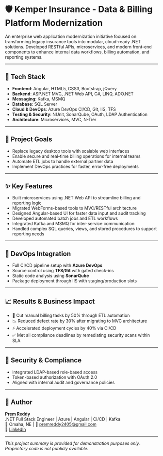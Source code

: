 # 🛡️ Kemper Insurance - Data & Billing Platform Modernization

An enterprise web application modernization initiative focused on transforming legacy insurance tools into modular, cloud-ready .NET solutions. Developed RESTful APIs, microservices, and modern front-end components to enhance internal data workflows, billing automation, and reporting systems.

---

## 🔧 Tech Stack

- **Frontend**: Angular, HTML5, CSS3, Bootstrap, jQuery  
- **Backend**: ASP.NET MVC, .NET Web API, C#, LINQ, ADO.NET  
- **Messaging**: Kafka, MSMQ  
- **Database**: SQL Server  
- **Cloud & DevOps**: Azure DevOps CI/CD, Git, IIS, TFS  
- **Testing & Security**: NUnit, SonarQube, OAuth, LDAP Authentication  
- **Architecture**: Microservices, MVC, N-Tier

---

## 🎯 Project Goals

- Replace legacy desktop tools with scalable web interfaces  
- Enable secure and real-time billing operations for internal teams  
- Automate ETL jobs to handle external partner data  
- Implement DevOps practices for faster, error-free deployments

---

## ✨ Key Features

- Built microservices using .NET Web API to streamline billing and reporting logic  
- Migrated WebForms-based tools to MVC/RESTful architecture  
- Designed Angular-based UI for faster data input and audit tracking  
- Developed automated batch jobs and ETL workflows  
- Integrated Kafka and MSMQ for inter-service communication  
- Handled complex SQL queries, views, and stored procedures to support reporting needs

---

## 🚀 DevOps Integration

- Full CI/CD pipeline setup with **Azure DevOps**  
- Source control using **TFS/Git** with gated check-ins  
- Static code analysis using **SonarQube**  
- Package deployment through IIS with staging/production slots

---

## 📈 Results & Business Impact

- 🔄 Cut manual billing tasks by 50% through ETL automation  
- 📉 Reduced defect rate by 30% after migrating to MVC architecture  
- ⚡ Accelerated deployment cycles by 40% via CI/CD  
- ✅ Met all compliance deadlines by remediating security scans within SLA

---

## 🔐 Security & Compliance

- Integrated LDAP-based role-based access  
- Token-based authorization with OAuth 2.0  
- Aligned with internal audit and governance policies

---

## 👤 Author

**Prem Reddy**  
.NET Full Stack Engineer | Azure | Angular | CI/CD | Kafka  
📍 Omaha, NE | 📧 premreddy2405@gmail.com  
🔗 [LinkedIn](https://www.linkedin.com/in/prem-reddy-kolan-326a17269)

---

_This project summary is provided for demonstration purposes only. Proprietary code is not publicly available._
